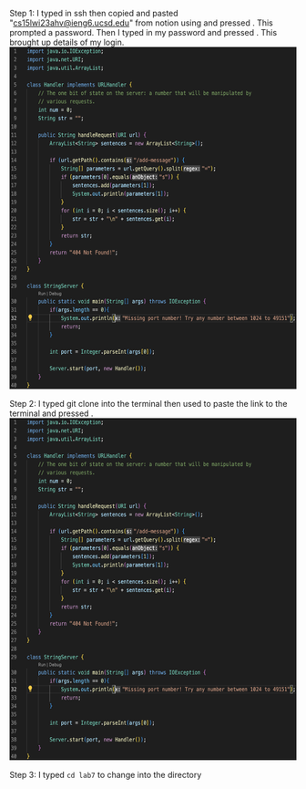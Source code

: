 Step 1: I typed in ssh then copied and pasted "cs15lwi23ahv@ieng6.ucsd.edu" from notion using <Command> <V> and pressed <Enter>. This prompted a password. 
Then I typed in my password and pressed <Enter>. This brought up details of my login. 
<img src= "SC3.png" width="600" height="600">

Step 2: I typed git clone into the terminal then used <Command> <V> to paste the link to the terminal and pressed <Enter>.
<img src= "SC3.png" width="600" height="600">

Step 3: I typed `cd lab7` to change into the directory
